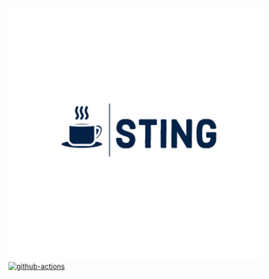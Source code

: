 ![Sting Logo](https://github.com/aliraxa-hub/sting/blob/master/public/sting-beta.png)
[![github-actions](https://github.com/junegunn/fzf/workflows/Test%20fzf%20on%20Linux/badge.svg)](https://github.com/junegunn/fzf/actions)